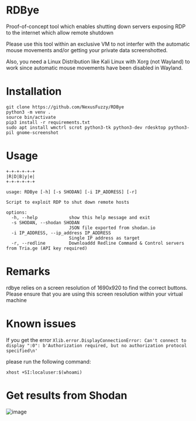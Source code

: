 # RDBye
Proof-of-concept tool which enables shutting down servers exposing RDP to the internet which allow remote shutdown

Please use this tool within an exclusive VM to not interfer with the automatic mouse movements and/or getting your private data screenshotted.

Also, you need a Linux Distribution like Kali Linux with Xorg (not Wayland) to work since automatic mouse movements have been disabled in Wayland.

# Installation
```
git clone https://github.com/NexusFuzzy/RDBye
python3 -m venv .
source bin/activate
pip3 install -r requirements.txt
sudo apt install wmctrl scrot python3-tk python3-dev rdesktop python3-pil gnome-screenshot
```

# Usage
```
+-+-+-+-+-+
|R|D|B|y|e|
+-+-+-+-+-+

usage: RDBye [-h] [-s SHODAN] [-i IP_ADDRESS] [-r]

Script to exploit RDP to shut down remote hosts

options:
  -h, --help            show this help message and exit
  -s SHODAN, --shodan SHODAN
                        JSON file exported from shodan.io
  -i IP_ADDRESS, --ip_address IP_ADDRESS
                        Single IP address as target
  -r, --redline         Downloaddd Redline Command & Control servers from Tria.ge (API key required)
```
# Remarks
rdbye relies on a screen resolution of 1690x920 to find the correct buttons. Please ensure that you are using this screen resolution within your virtual machine

# Known issues
If you get the error 
`Xlib.error.DisplayConnectionError: Can't connect to display ":0": b'Authorization required, but no authorization protocol specified\n'`

please run the following command:

`xhost +SI:localuser:$(whoami)`

# Get results from Shodan
![image](https://github.com/user-attachments/assets/1c6d78a0-46bb-4658-9f8b-35b837b9b285)

